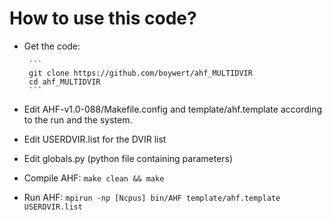 How to use this code?
======================

- Get the code:

       ```
       git clone https://github.com/boywert/ahf_MULTIDVIR
       cd ahf_MULTIDVIR
       ```

- Edit AHF-v1.0-088/Makefile.config and template/ahf.template according to the run and the system.

- Edit USERDVIR.list for the DVIR list

- Edit globals.py (python file containing parameters) 

- Compile AHF:
  	  ```
  	  make clean && make
	  ```
- Run AHF:
      ```
      mpirun -np [Ncpus] bin/AHF template/ahf.template USERDVIR.list
      ```




